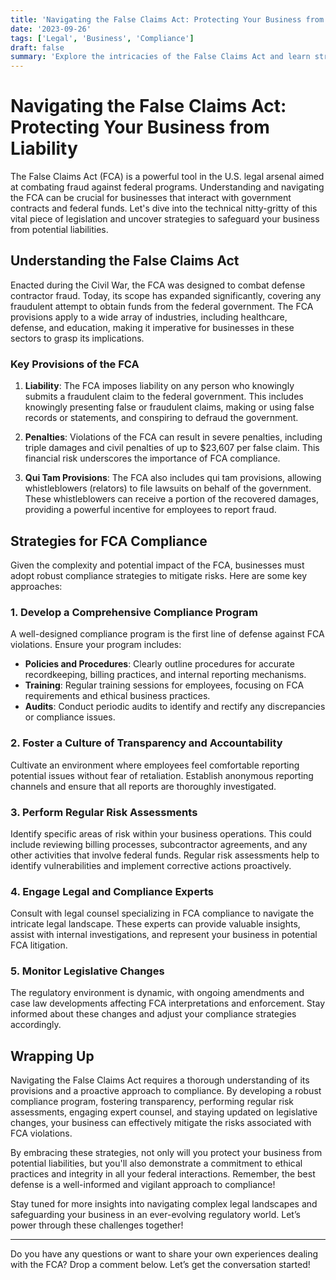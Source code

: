 ```yaml
---
title: 'Navigating the False Claims Act: Protecting Your Business from Liability'
date: '2023-09-26'
tags: ['Legal', 'Business', 'Compliance']
draft: false
summary: 'Explore the intricacies of the False Claims Act and learn strategies to protect your business from potential liabilities and legal pitfalls.'
---
```


# Navigating the False Claims Act: Protecting Your Business from Liability

The False Claims Act (FCA) is a powerful tool in the U.S. legal arsenal aimed at combating fraud against federal programs. Understanding and navigating the FCA can be crucial for businesses that interact with government contracts and federal funds. Let's dive into the technical nitty-gritty of this vital piece of legislation and uncover strategies to safeguard your business from potential liabilities.

## Understanding the False Claims Act

Enacted during the Civil War, the FCA was designed to combat defense contractor fraud. Today, its scope has expanded significantly, covering any fraudulent attempt to obtain funds from the federal government. The FCA provisions apply to a wide array of industries, including healthcare, defense, and education, making it imperative for businesses in these sectors to grasp its implications.

### Key Provisions of the FCA

1. **Liability**: The FCA imposes liability on any person who knowingly submits a fraudulent claim to the federal government. This includes knowingly presenting false or fraudulent claims, making or using false records or statements, and conspiring to defraud the government.
   
2. **Penalties**: Violations of the FCA can result in severe penalties, including triple damages and civil penalties of up to $23,607 per false claim. This financial risk underscores the importance of FCA compliance.

3. **Qui Tam Provisions**: The FCA also includes qui tam provisions, allowing whistleblowers (relators) to file lawsuits on behalf of the government. These whistleblowers can receive a portion of the recovered damages, providing a powerful incentive for employees to report fraud.

## Strategies for FCA Compliance

Given the complexity and potential impact of the FCA, businesses must adopt robust compliance strategies to mitigate risks. Here are some key approaches:

### 1. Develop a Comprehensive Compliance Program

A well-designed compliance program is the first line of defense against FCA violations. Ensure your program includes:

- **Policies and Procedures**: Clearly outline procedures for accurate recordkeeping, billing practices, and internal reporting mechanisms.
- **Training**: Regular training sessions for employees, focusing on FCA requirements and ethical business practices.
- **Audits**: Conduct periodic audits to identify and rectify any discrepancies or compliance issues.

### 2. Foster a Culture of Transparency and Accountability

Cultivate an environment where employees feel comfortable reporting potential issues without fear of retaliation. Establish anonymous reporting channels and ensure that all reports are thoroughly investigated.

### 3. Perform Regular Risk Assessments

Identify specific areas of risk within your business operations. This could include reviewing billing processes, subcontractor agreements, and any other activities that involve federal funds. Regular risk assessments help to identify vulnerabilities and implement corrective actions proactively.

### 4. Engage Legal and Compliance Experts

Consult with legal counsel specializing in FCA compliance to navigate the intricate legal landscape. These experts can provide valuable insights, assist with internal investigations, and represent your business in potential FCA litigation.

### 5. Monitor Legislative Changes

The regulatory environment is dynamic, with ongoing amendments and case law developments affecting FCA interpretations and enforcement. Stay informed about these changes and adjust your compliance strategies accordingly.

## Wrapping Up

Navigating the False Claims Act requires a thorough understanding of its provisions and a proactive approach to compliance. By developing a robust compliance program, fostering transparency, performing regular risk assessments, engaging expert counsel, and staying updated on legislative changes, your business can effectively mitigate the risks associated with FCA violations.

By embracing these strategies, not only will you protect your business from potential liabilities, but you'll also demonstrate a commitment to ethical practices and integrity in all your federal interactions. Remember, the best defense is a well-informed and vigilant approach to compliance!

Stay tuned for more insights into navigating complex legal landscapes and safeguarding your business in an ever-evolving regulatory world. Let’s power through these challenges together!

---

Do you have any questions or want to share your own experiences dealing with the FCA? Drop a comment below. Let’s get the conversation started!